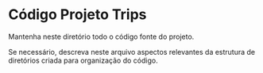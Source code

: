 # Código Projeto Trips

Mantenha neste diretório todo o código fonte do projeto. 

Se necessário, descreva neste arquivo aspectos relevantes da estrutura de diretórios criada para organização do código.
